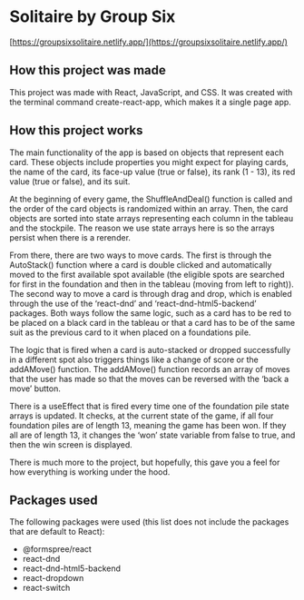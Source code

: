 # Solitaire by Group Six

[https://groupsixsolitaire.netlify.app/](https://groupsixsolitaire.netlify.app/)

## How this project was made

This project was made with React, JavaScript, and CSS. It was created with the terminal command create-react-app, which makes it a single page app. 

## How this project works

The main functionality of the app is based on objects that represent each card. These objects include properties you might expect for playing cards, the name of the card, its face-up value (true or false), its rank (1 - 13), its red value (true or false), and its suit.

At the beginning of every game, the ShuffleAndDeal() function is called and the order of the card objects is randomized within an array. Then, the card objects are sorted into state arrays representing each column in the tableau and the stockpile. The reason we use state arrays here is so the arrays persist when there is a rerender.

From there, there are two ways to move cards. The first is through the AutoStack() function where a card is double clicked and automatically moved to the first available spot available (the eligible spots are searched for first in the foundation and then in the tableau (moving from left to right)). The second way to move a card is through drag and drop, which is enabled through the use of the ‘react-dnd’ and ‘react-dnd-html5-backend’ packages. Both ways follow the same logic, such as a card has to be red to be placed on a black card in the tableau or that a card has to be of the same suit as the previous card to it when placed on a foundations pile.

The logic that is fired when a card is auto-stacked or dropped successfully in a different spot also triggers things like a change of score or the addAMove() function. The addAMove() function records an array of moves that the user has made so that the moves can be reversed with the ‘back a move’ button.

There is a useEffect that is fired every time one of the foundation pile state arrays is updated. It checks, at the current state of the game, if all four foundation piles are of length 13, meaning the game has been won. If they all are of length 13, it changes the ‘won’ state variable from false to true, and then the win screen is displayed.

There is much more to the project, but hopefully, this gave you a feel for how everything is working under the hood. 
 
## Packages used

The following packages were used (this list does not include the packages that are default to React):

- @formspree/react
- react-dnd
- react-dnd-html5-backend
- react-dropdown
- react-switch
